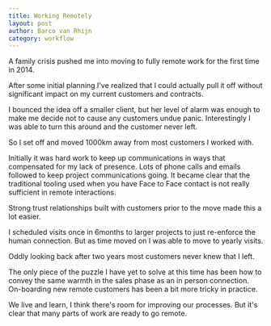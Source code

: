 ```yaml
---
title: Working Remotely
layout: post
author: Barco van Rhijn
category: workflow
---
```


A family crisis pushed me into moving to fully remote work for the first time in 2014. 

After some initial planning I've realized that I could actually pull it off without significant impact on my current customers and contracts. 

I bounced the idea off a smaller client, but her level of alarm was enough to make me decide not to cause any customers undue panic. Interestingly I was able to turn this around and the customer never left.

So I set off and moved 1000km away from most customers I worked with. 

Initially it was hard work to keep up communications in ways that compensated for my lack of presence. Lots of phone calls and emails followed to keep project communications going.
It became clear that the traditional tooling used when you have Face to Face contact is not really sufficient in remote interactions. 

Strong trust relationships built with customers prior to the move made this a lot easier.

I scheduled visits once in 6months to larger projects to just re-enforce the human connection. But as time moved on I was able to move to yearly visits.

Oddly looking back after two years most customers never knew that I left. 

The only piece of the puzzle I have yet to solve at this time has been how to convey the same warmth in the sales phase as an in person connection. On-boarding new remote customers has been a bit more tricky in practice.

We live and learn, I think there's room for improving our processes. But it's clear that many parts of work are ready to go remote.
